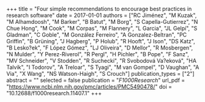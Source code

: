 +++
title = "Four simple recommendations to encourage best practices in research software"
date = 2017-01-01
authors = ["RC Jiménez", "M Kuzak", "M Alhamdoosh", "M Barker", "B Batut", "M Borg", "S Capella-Gutierrez", "N Chue Hong", "M Cook", "M Corpas", "M Flannery", "L Garcia", "JL Gelpí", "S Gladman", "C Goble", "M González Ferreiro", "A Gonzalez-Beltran", "PC Griffin", "B Grüning", "J Hagberg", "P Holub", "R Hooft", "J Ison", "DS Katz", "B Lesko?ek", "F López Gómez", "LJ Oliveira", "D Mellor", "R Mosbergen", "N Mulder", "Y Perez-Riverol", "R Pergl", "H Pichler", "B Pope", "F Sanz", "MV Schneider", "V Stodden", "R Suchecki", "R Svobodová Va?eková", "HA Talvik", "I Todorov", "A Treloar", "S Tyagi", "M van Gompel", "D Vaughan", "A Via", "X Wang", "NS Watson-Haigh", "S Crouch"]
publication_types = ["2"]
abstract = ""
selected = false
publication = "*F1000Research*"
url_pdf = "https://www.ncbi.nlm.nih.gov/pmc/articles/PMC5490478/"
doi = "10.12688/f1000research.11407.1"
+++

